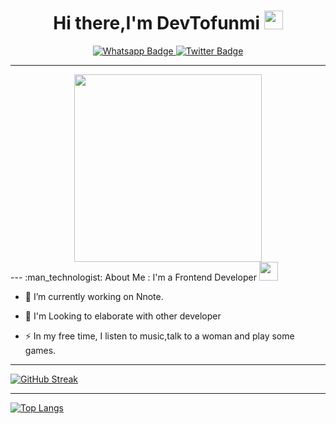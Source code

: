 

<div id="header" align="center">
   <h1>
  Hi there,I'm DevTofunmi
  <img src="https://media.giphy.com/media/hvRJCLFzcasrR4ia7z/giphy.gif" width="30px"/>
</h1>
   
   <div id="badges">
    
  <a href="https://whatsapp.me/09072905477">
    <img src="https://img.shields.io/badge/Whatsapp-green?style=for-the-badge&logo=whatsapp&logoColor=white" alt="Whatsapp Badge"/>
  </a>
  <a href="https://twitter.com/codebreak_er">
    <img src="https://img.shields.io/badge/Twitter-blue?style=for-the-badge&logo=twitter&logoColor=white" alt="Twitter Badge"/>
  </a>
</div>
  
   ---
  <img src="https://media.giphy.com/media/1sgetPM00wWqJpVUTl/giphy.gif" width="300"/>
  
 
 

 </div>
  ---
   :man_technologist: About Me :
  I'm a Frontend Developer <img src="https://media.giphy.com/media/WUlplcMpOCEmTGBtBW/giphy.gif" width="30">
  
  - :telescope: I’m currently working on Nnote.

- :seedling: I'm Looking to elaborate with other developer

- :zap: In my free time, I listen to music,talk to a woman and play some games.
  

</div>




 ---

[![GitHub Streak](https://streak-stats.demolab.com?user=devtofunmi&theme=dark&border_radius=5)](https://git.io/streak-stats)

 ---
 [![Top Langs](https://github-readme-stats.vercel.app/api/top-langs/?username=devtofunmi&layout=compact&theme=vision-friendly-dark)](https://github.com/anuraghazra/github-readme-stats)
